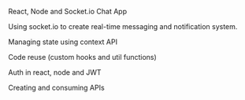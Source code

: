 React, Node and Socket.io Chat App

Using socket.io to create real-time messaging and notification system.

Managing state using context API

Code reuse (custom hooks and util functions)

Auth in react, node and JWT

Creating and consuming APIs
